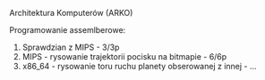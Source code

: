 Architektura Komputerów (ARKO)

Programowanie assemlberowe:
1. Sprawdzian z MIPS - 3/3p
2. MIPS - rysowanie trajektorii pocisku na bitmapie - 6/6p
3. x86_64 - rysowanie toru ruchu planety obserowanej z innej - ...
